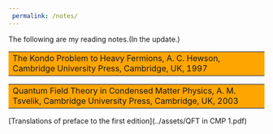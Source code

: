 ```yaml
---
 permalink: /notes/
---
```

The following are my reading notes.(In the update.)
<table><tr><td bgcolor=orange>The Kondo Problem to Heavy Fermions, A. C. Hewson, Cambridge University Press, Cambridge, UK, 1997</td></tr></table>


<table><tr><td bgcolor=orange>Quantum Field Theory in Condensed Matter Physics, A. M. Tsvelik, Cambridge University Press, Cambridge, UK, 2003</td></tr></table>

[Translations of preface to the first edition](../assets/QFT in CMP 1.pdf)


